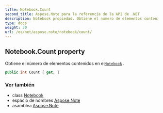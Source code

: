```yaml
---
title: Notebook.Count
second_title: Aspose.Note para la referencia de la API de .NET
description: Notebook propiedad. Obtiene el número de elementos contenidos en elNotebook .
type: docs
weight: 30
url: /es/net/aspose.note/notebook/count/
---
```

## Notebook.Count property

Obtiene el número de elementos contenidos en el[`Notebook`](../) .

```csharp
public int Count { get; }
```

### Ver también

* class [Notebook](../)
* espacio de nombres [Aspose.Note](../../notebook/)
* asamblea [Aspose.Note](../../../)


